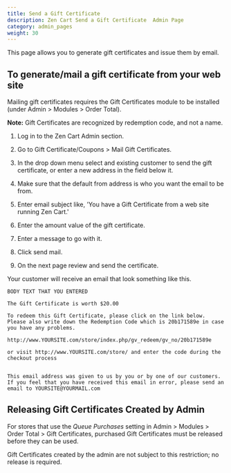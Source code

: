 ```yaml
---
title: Send a Gift Certificate 
description: Zen Cart Send a Gift Certificate  Admin Page 
category: admin_pages
weight: 30 
---
```


This page allows you to generate gift certificates and issue them by email.

## To generate/mail a gift certificate from your web site
Mailing gift certificates requires the Gift Certificates module to be installed (under Admin > Modules > Order Total). 

**Note:** Gift Certificates are recognized by redemption code, and not a name. 

1. Log in to the Zen Cart Admin section.


2. Go to Gift Certificate/Coupons > Mail Gift Certificates.


3. In the drop down menu select and existing customer to send the gift certificate, or enter a new address in the field below it.


4. Make sure that the default from address is who you want the email to be from.


5. Enter email subject like, 'You have a Gift Certificate from a web site running Zen Cart.'


6. Enter the amount value of the gift certificate.


7. Enter a message to go with it.


8. Click send mail.


9. On the next page review and send the certificate.


Your customer will receive an email that look something like this.

```
BODY TEXT THAT YOU ENTERED

The Gift Certificate is worth $20.00

To redeem this Gift Certificate, please click on the link below. Please also write down the Redemption Code which is 20b171589e in case you have any problems.

http://www.YOURSITE.com/store/index.php/gv_redeem/gv_no/20b171589e

or visit http://www.YOURSITE.com/store/ and enter the code during the checkout process


This email address was given to us by you or by one of our customers. If you feel that you have received this email in error, please send an email to YOURSITE@YOURMAIL.com
```
## Releasing Gift Certificates Created by Admin 
For stores that use the *Queue Purchases* setting in Admin > Modules > Order Total > Gift Certificates, purchased Gift Certificates must be released before they can be used. 

Gift Certificates created by the admin are not subject to this restriction; no release is required. 

